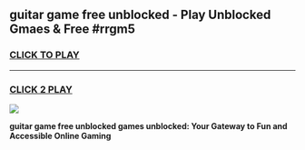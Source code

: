
## guitar game free unblocked - Play Unblocked Gmaes & Free #rrgm5
<h3>
<a href="https://premium.freeplayer.one?title=guitar_game_free_unblocked&ref=03M">CLICK TO PLAY</a></h3>
<hr>

<h3>
<a href="https://premium.freeplayer.one?title=guitar_game_free_unblocked&ref=03M">CLICK 2 PLAY</a>
  
</h3>

<a href="https://premium.freeplayer.one?title=guitar_game_free_unblocked&ref=03M"><img src="https://clearcache.store/games.png"></a>


**guitar game free unblocked games unblocked: Your Gateway to Fun and Accessible Online Gaming**
